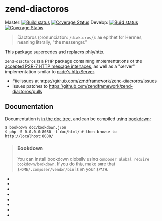# zend-diactoros

Master:
[![Build status][Master image]][Master]
[![Coverage Status][Master coverage image]][Master coverage]
Develop:
[![Build status][Develop image]][Develop]
[![Coverage Status][Develop coverage image]][Develop coverage]

> Diactoros (pronunciation: `/dɪʌktɒrɒs/`): an epithet for Hermes, meaning literally, "the messenger."

This package supercedes and replaces [phly/http](https://github.com/phly/http).

`zend-diactoros` is a PHP package containing implementations of the [accepted PSR-7 HTTP message interfaces](https://github.com/php-fig/fig-standards/blob/master/accepted/PSR-7-http-message.md), as well as a "server" implementation similar to [node's http.Server](http://nodejs.org/api/http.html).

* File issues at https://github.com/zendframework/zend-diactoros/issues
* Issues patches to https://github.com/zendframework/zend-diactoros/pulls

## Documentation

Documentation is [in the doc tree](doc/), and can be compiled using
[bookdown](http://bookdown.io):

```console
$ bookdown doc/bookdown.json
$ php -S 0.0.0.0:8080 -t doc/html/ # then browse to http://localhost:8080/
```

> ### Bookdown
>
> You can install bookdown globally using `composer global require bookdown/bookdown`. If you do
> this, make sure that `$HOME/.composer/vendor/bin` is on your `$PATH`.

-  [Master]: https://travis-ci.org/zendframework/zend-diactoros
-  [Master image]: https://secure.travis-ci.org/zendframework/zend-diactoros.svg?branch=master
-  [Master coverage image]: https://img.shields.io/coveralls/zendframework/zend-diactoros/master.svg
-  [Master coverage]: https://coveralls.io/r/zendframework/zend-diactoros?branch=master
-  [Develop]: https://github.com/zendframeowork/zend-diactoros/tree/develop
-  [Develop image]:  https://secure.travis-ci.org/zendframework/zend-diactoros.svg?branch=develop
-  [Develop coverage image]: https://coveralls.io/repos/zendframework/zend-diactoros/badge.svg?branch=develop
-  [Develop coverage]: https://coveralls.io/r/zendframework/zend-diactoros?branch=develop
